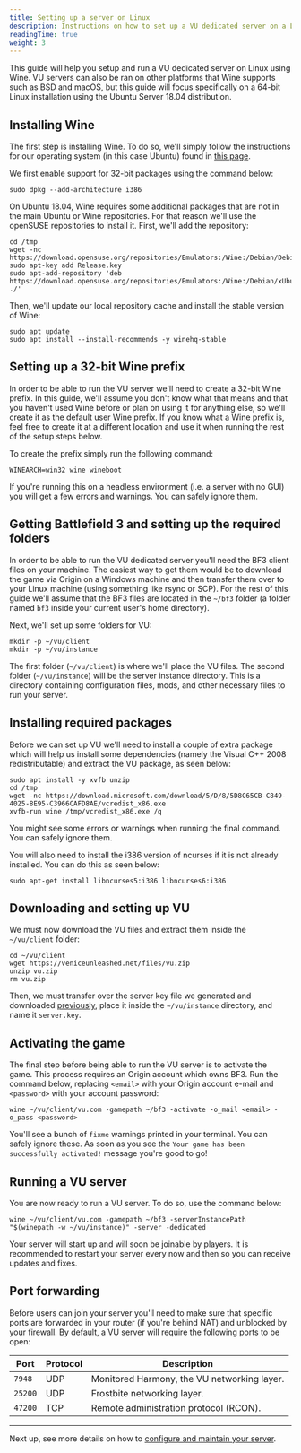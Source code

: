 ```yaml
---
title: Setting up a server on Linux
description: Instructions on how to set up a VU dedicated server on a Linux machine using Wine.
readingTime: true
weight: 3
---
```


This guide will help you setup and run a VU dedicated server on Linux using Wine. VU servers can also be ran on other platforms that Wine supports such as BSD and macOS, but this guide will focus specifically on a 64-bit Linux installation using the Ubuntu Server 18.04 distribution.

## Installing Wine

The first step is installing Wine. To do so, we'll simply follow the instructions for our operating system (in this case Ubuntu) found in [this page](https://wiki.winehq.org/Download). 

We first enable support for 32-bit packages using the command below:

```
sudo dpkg --add-architecture i386
```

On Ubuntu 18.04, Wine requires some additional packages that are not in the main Ubuntu or Wine repositories. For that reason we'll use the openSUSE repositories to install it. First, we'll add the repository:

```
cd /tmp
wget -nc https://download.opensuse.org/repositories/Emulators:/Wine:/Debian/Debian_10/Release.key
sudo apt-key add Release.key
sudo apt-add-repository 'deb https://download.opensuse.org/repositories/Emulators:/Wine:/Debian/xUbuntu_18.04/ ./'
``` 

Then, we'll update our local repository cache and install the stable version of Wine:

```
sudo apt update
sudo apt install --install-recommends -y winehq-stable
```

## Setting up a 32-bit Wine prefix

In order to be able to run the VU server we'll need to create a 32-bit Wine prefix. In this guide, we'll assume you don't know what that means and that you haven't used Wine before or plan on using it for anything else, so we'll create it as the default user Wine prefix. If you know what a Wine prefix is, feel free to create it at a different location and use it when running the rest of the setup steps below.

To create the prefix simply run the following command:

```
WINEARCH=win32 wine wineboot
```

If you're running this on a headless environment (i.e. a server with no GUI) you will get a few errors and warnings. You can safely ignore them.

## Getting Battlefield 3 and setting up the required folders

In order to be able to run the VU dedicated server you'll need the BF3 client files on your machine. The easiest way to get them would be to download the game via Origin on a Windows machine and then transfer them over to your Linux machine (using something like rsync or SCP). For the rest of this guide we'll assume that the BF3 files are located in the `~/bf3` folder (a folder named `bf3` inside your current user's home directory).

Next, we'll set up some folders for VU:

```
mkdir -p ~/vu/client
mkdir -p ~/vu/instance
```

The first folder (`~/vu/client`) is where we'll place the VU files. The second folder (`~/vu/instance`) will be the server instance directory. This is a directory containing configuration files, mods, and other necessary files to run your server.

## Installing required packages

Before we can set up VU we'll need to install a couple of extra package which will help us install some dependencies (namely the Visual C++ 2008 redistributable) and extract the VU package, as seen below:

```
sudo apt install -y xvfb unzip
cd /tmp
wget -nc https://download.microsoft.com/download/5/D/8/5D8C65CB-C849-4025-8E95-C3966CAFD8AE/vcredist_x86.exe
xvfb-run wine /tmp/vcredist_x86.exe /q
```

You might see some errors or warnings when running the final command. You can safely ignore them.

You will also need to install the i386 version of ncurses if it is not already installed. You can do this as seen below:

```
sudo apt-get install libncurses5:i386 libncurses6:i386
```

## Downloading and setting up VU

We must now download the VU files and extract them inside the `~/vu/client` folder:

```
cd ~/vu/client
wget https://veniceunleashed.net/files/vu.zip
unzip vu.zip
rm vu.zip
```

Then, we must transfer over the server key file we generated and downloaded [previously](/hosting/prereq), place it inside the `~/vu/instance` directory, and name it `server.key`.

## Activating the game

The final step before being able to run the VU server is to activate the game. This process requires an Origin account which owns BF3. Run the command below, replacing `<email>` with your Origin account e-mail and `<password>` with your account password:

```
wine ~/vu/client/vu.com -gamepath ~/bf3 -activate -o_mail <email> -o_pass <password>
```

You'll see a bunch of `fixme` warnings printed in your terminal. You can safely ignore these. As soon as you see the `Your game has been successfully activated!` message you're good to go!

## Running a VU server

You are now ready to run a VU server. To do so, use the command below:

```
wine ~/vu/client/vu.com -gamepath ~/bf3 -serverInstancePath "$(winepath -w ~/vu/instance)" -server -dedicated
```

Your server will start up and will soon be joinable by players. It is recommended to restart your server every now and then so you can receive updates and fixes.

## Port forwarding

Before users can join your server you'll need to make sure that specific ports are forwarded in your router (if you're behind NAT) and unblocked by your firewall. By default, a VU server will require the following ports to be open:

| Port | Protocol | Description |
| ---- | -------- | ----------- |
| `7948` | UDP | Monitored Harmony, the VU networking layer. |
| `25200` | UDP | Frostbite networking layer. |
| `47200` | TCP | Remote administration protocol (RCON). |

---

Next up, see more details on how to [configure and maintain your server](/hosting/config).
